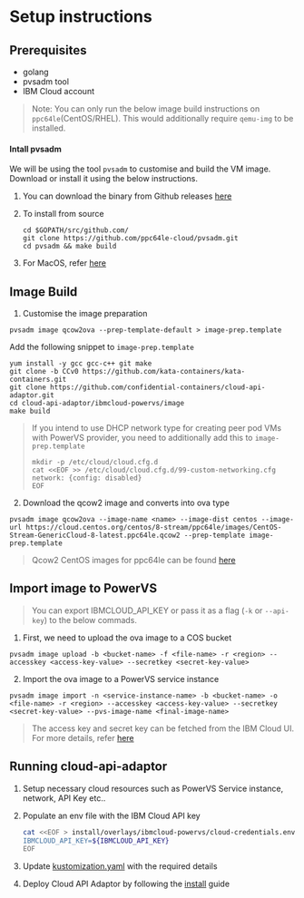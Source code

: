 # Setup instructions
## Prerequisites
- golang
- pvsadm tool
- IBM Cloud account

> Note: You can only run the below image build instructions on `ppc64le`(CentOS/RHEL). This would additionally require `qemu-img` to be installed.

#### Intall pvsadm

We will be using the tool `pvsadm` to customise and build the VM image. Download or install it using the below instructions.

1. You can download the binary from Github releases [here](https://github.com/ppc64le-cloud/pvsadm/releases)
   
2. To install from source
   ```
   cd $GOPATH/src/github.com/
   git clone https://github.com/ppc64le-cloud/pvsadm.git
   cd pvsadm && make build
   ```

3. For MacOS, refer [here](https://github.com/ppc64le-cloud/pvsadm#homebrew)

## Image Build

1. Customise the image preparation
```
pvsadm image qcow2ova --prep-template-default > image-prep.template
```

Add the following snippet to `image-prep.template`
```
yum install -y gcc gcc-c++ git make
git clone -b CCv0 https://github.com/kata-containers/kata-containers.git
git clone https://github.com/confidential-containers/cloud-api-adaptor.git
cd cloud-api-adaptor/ibmcloud-powervs/image
make build
```

> If you intend to use DHCP network type for creating peer pod VMs with
> PowerVS provider, you need to additionally add this to `image-prep.template`
> ```
> mkdir -p /etc/cloud/cloud.cfg.d
> cat <<EOF >> /etc/cloud/cloud.cfg.d/99-custom-networking.cfg
> network: {config: disabled}
> EOF
> ```

2. Download the qcow2 image and converts into ova type
```
pvsadm image qcow2ova --image-name <name> --image-dist centos --image-url https://cloud.centos.org/centos/8-stream/ppc64le/images/CentOS-Stream-GenericCloud-8-latest.ppc64le.qcow2 --prep-template image-prep.template
```


> Qcow2 CentOS images for ppc64le can be found [here](https://cloud.centos.org/centos/8-stream/ppc64le/images/)

## Import image to PowerVS

> You can export IBMCLOUD_API_KEY or pass it as a flag (`-k` or `--api-key`) to the below commads.

1. First, we need to upload the ova image to a COS bucket
```
pvsadm image upload -b <bucket-name> -f <file-name> -r <region> --accesskey <access-key-value> --secretkey <secret-key-value>
```

2. Import the ova image to a PowerVS service instance
```
pvsadm image import -n <service-instance-name> -b <bucket-name> -o <file-name> -r <region> --accesskey <access-key-value> --secretkey <secret-key-value> --pvs-image-name <final-image-name>
```
> The access key and secret key can be fetched from the IBM Cloud UI. For more details, refer [here](https://cloud.ibm.com/docs/cloud-object-storage?topic=cloud-object-storage-service-credentials)

## Running cloud-api-adaptor

1. Setup necessary cloud resources such as PowerVS Service instance, network, API Key etc..
   
2. Populate an env file with the IBM Cloud API key

   ```bash
   cat <<EOF > install/overlays/ibmcloud-powervs/cloud-credentials.env
   IBMCLOUD_API_KEY=${IBMCLOUD_API_KEY}
   EOF
   ```

3. Update [kustomization.yaml](../install/overlays/ibmcloud-powervs/kustomization.yaml) with the required details
 
4. Deploy Cloud API Adaptor by following the [install](../install/README.md) guide
